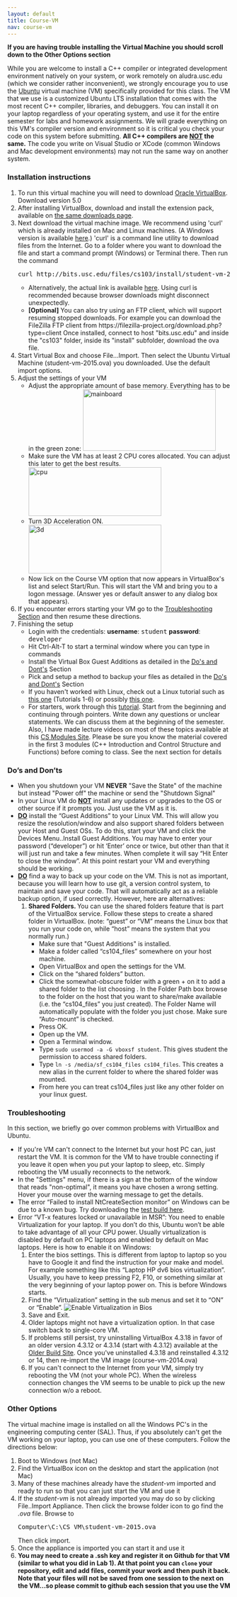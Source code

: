 ```yaml
---
layout: default
title: Course-VM
nav: course-vm
---
```


**If you are having trouble installing the Virtual Machine you should scroll down to the Other Options section**


While you are welcome to install a C++ compiler or integrated development environment natively on your system, or work remotely on aludra.usc.edu (which we consider rather inconvenient), we strongly encourage you to use the <a href="http://www.ubuntu.com">Ubuntu</a> virtual machine (VM) specifically provided for this class. The VM that we use is a customized Ubuntu LTS installation that comes with the most recent C++ compiler, libraries, and debuggers. You can install it on your laptop regardless of your operating system, and use it for the entire semester for labs and homework assignments. We will grade everything on this VM's compiler version and environment so it is critical you check your code on this system before submitting. <strong>All C++ compilers are <span style="text-decoration: underline">NOT</span> the same.</strong> The code you write on Visual Studio or XCode (common Windows and Mac development environments) may not run the same way on another system.

<h3>Installation instructions</h3>
<ol>
	<li>To run this virtual machine you will need to download <a href="https://www.virtualbox.org/wiki/Downloads">Oracle VirtualBox</a>. Download version 5.0</li>
	<li>After installing VirtualBox, download and install the extension pack, available on <a href="https://www.virtualbox.org/wiki/Downloads">the same downloads page</a>.</li>
	<li>Next download the virtual machine image. We recommend using 'curl' which is already installed on Mac and Linux machines. (A Windows version is available <a href="http://www.confusedbycode.com/curl/">here</a>.) 'curl' is a command line utility to download files from the Internet. Go to a folder where you want to download the file and start a command prompt (Windows) or Terminal there. Then run the command
<pre>curl http://bits.usc.edu/files/cs103/install/student-vm-2015.ova -o student-vm-2015.ova</pre>
<ul>
	<li>Alternatively, the actual link is available <a href="http://bits.usc.edu/files/cs103/install/student-vm-2015.ova">here</a>. Using curl is recommended because browser downloads might disconnect unexpectedly.</li>
	<li><b>[Optional]</b> You can also try using an FTP client, which will support resuming stopped downloads. For example you can download the FileZilla FTP client from
https://filezilla-project.org/download.php?type=client
Once installed, connect to host "bits.usc.edu" and inside the "cs103" folder, inside its "install" subfolder, download the ova file.</li>
</ul>
</li>
	<li>Start Virtual Box and choose File...Import. Then select the Ubuntu Virtual Machine (student-vm-2015.ova) you downloaded. Use the default import options.</li>
	<li>Adjust the settings of your VM
<ul>
	<li>Adjust the appropriate amount of base memory. Everything has to be in the green zone:
<img class="alignnone size-medium wp-image-1551" src="http://bits.usc.edu/cs104/wp-content/uploads/sites/12/2014/12/mainboard-300x139.png" alt="mainboard" width="300" height="139" /></li>
	<li>Make sure the VM has at least 2 CPU cores allocated. You can adjust this later to get the best results.
<img class="alignnone size-medium wp-image-1550" src="http://bits.usc.edu/cs104/wp-content/uploads/sites/12/2014/12/cpu-300x110.png" alt="cpu" width="300" height="110" /></li>
	<li>Turn 3D Acceleration ON.
<img class="alignnone size-medium wp-image-1549" src="http://bits.usc.edu/cs104/wp-content/uploads/sites/12/2014/12/3d-300x110.png" alt="3d" width="300" height="110" /></li>
	<li>Now lick on the Course VM option that now appears in VirtualBox's list and select Start/Run. This will start the VM and bring you to a logon message. (Answer yes or default answer to any dialog box that appears).</li>
</ul>
</li>
	<li>If you encounter errors starting your VM go to the <a href="#Troubleshooting">Troubleshooting Section</a> and then resume these directions.</li>
	<li>Finishing the setup
<ul>
	<li>Login with the credentials:
<strong>username</strong>: <tt>student</tt>
<strong>password</strong>: <tt>developer</tt></li>
	<li>Hit Ctrl-Alt-T to start a terminal window where you can type in commands</li>
	<li>Install the Virtual Box Guest Additions as detailed in the <a href="#DosDonts">Do's and Dont's</a> Section</li>
	<li>Pick and setup a method to backup your files as detailed in the <a href="#DosDonts">Do's and Dont's</a> Section</li>
	<li>If you haven't worked with Linux, check out a Linux tutorial such as <a href="http://www.ee.surrey.ac.uk/Teaching/Unix/">this one</a> (Tutorials 1-6) or possibly <a href="http://vic.gedris.org/Manual-ShellIntro/1.2/ShellIntro.pdf">this one</a>.</li>
	<li>For starters, work through this <a href="http://cplusplus.com/doc/tutorial/">tutorial</a>. Start from the beginning and continuing through pointers. Write down any questions or unclear statements. We can discuss them at the beginning of the semester. Also, I have made lecture videos on most of these topics available at this <a href="http://ee.usc.edu/~redekopp/csmodules.html">CS Modules Site</a>. Please be sure you know the material covered in the first 3 modules (C++ Introduction and Control Structure and Functions) before coming to class. See the next section for details</li>
</ul>
</li>
</ol>
<h3 id="toc_1a"><a name="DosDonts"></a>Do’s and Don’ts</h3>
<ul>
	<li>When you shutdown your VM <b>NEVER</b> "Save the State" of the machine but instead "Power off" the machine or send the "Shutdown Signal"</li>
	<li>In your Linux VM do <b><span style="text-decoration: underline">NOT</span></b> install any updates or upgrades to the OS or other source if it prompts you. Just use the VM as it is.</li>
	<li><b><span style="text-decoration: underline">DO</span></b> install the “Guest Additions” to your Linux VM. This will allow you resize the resolution/window and also support shared folders between your Host and Guest OSs. To do this, start your VM and click the Devices Menu..Install Guest Additions. You may have to enter your password (“developer”) or hit ‘Enter’ once or twice, but other than that it will just run and take a few minutes. When complete it will say “Hit Enter to close the window”. At this point restart your VM and everything should be working.</li>
	<li><b><span style="text-decoration: underline">DO</span></b> find a way to back up your code on the VM. This is not as important, because you will learn how to use git, a version control system, to maintain and save your code. That will automatically act as a reliable backup option, if used correctly. However, here are alternatives:
<ol>
</li>
	<li><strong>Shared Folders. </strong>You can use the shared folders feature that is part of the VirtualBox service. Follow these steps to create a shared folder in VirtualBox. (note: “guest” or “VM” means the Linux box that you run your code on, while “host” means the system that you normally run.)
<ul>
	<li>Make sure that "Guest Additions" is installed.</li>
	<li>Make a folder called “cs104_files” somewhere on your host machine.</li>
	<li>Open VirtualBox and open the settings for the VM.</li>
	<li>Click on the “shared folders” button.</li>
	<li>Click the somewhat-obscure folder with a green + on it to add a shared folder to the list choosing . In the Folder Path box browse to the folder on the host that you want to share/make available (i.e. the “cs104_files” you just created). The Folder Name will automatically populate with the folder you just chose. Make sure “Auto-mount” is checked.</li>
	<li>Press OK.</li>
	<li>Open up the VM.</li>
	<li>Open a Terminal window.</li>
	<li>Type <code>sudo usermod -a -G vboxsf student</code>. This gives student the permission to access shared folders.</li>
	<li>Type <code>ln -s /media/sf_cs104_files cs104_files</code>. This creates a new alias in the current folder to where the shared folder was mounted.</li>
	<li>From here you can treat cs104_files just like any other folder on your linux guest.</li>
</ul>
</li>
</ol>
</li>
</ul>
<h3 id="toc_2"><a name="Troubleshooting"></a>Troubleshooting</h3>
In this section, we briefly go over common problems with VirtualBox and Ubuntu.
<ul>
	<li>If you're VM can't connect to the Internet but your host PC can, just restart the VM.  It is common for the VM to have trouble connecting if you leave it open when you put your laptop to sleep, etc.  Simply rebooting the VM usually reconnects to the network.
	<li>In the "Settings" menu, if there is a sign at the bottom of the window that reads "non-optimal", it means you have chosen a wrong setting. Hover your mouse over the warning message to get the details.</li>
	<li>The error “Failed to install NtCreateSection monitor” on Windows can be due to a known bug. Try downloading the <a href="https://forums.virtualbox.org/viewtopic.php?f=6&amp;t=62615">test build here</a>.</li>
	<li>Error “VT-x features locked or unavailable in MSR”: You need to enable Virtualization for your laptop. If you don’t do this, Ubuntu won’t be able to take advantage of all your CPU power. Usually virtualization is disabled by default on PC laptops and enabled by default on Mac laptops. Here is how to enable it on Windows:
<ol>
	<li>Enter the bios settings. This is different from laptop to laptop so you have to Google it and find the instruction for your make and model. For example something like this “Laptop HP dv6 bios virtualization”. Usually, you have to keep pressing F2, F10, or something similar at the very beginning of your laptop power on. This is before Windows starts.</li>
	<li>Find the “Virtualization” setting in the sub menus and set it to “ON” or “Enable”.
<img title="Enable Virtualization in Bios" src="http://www-scf.usc.edu/~csci104/20142/installation/bios.png" alt="Enable Virtualization in Bios" /></li>
	<li>Save and Exit.</li>
	<li>Older laptops might not have a virtualization option. In that case switch back to single-core VM.</li>
	<li>If problems still persist, try uninstalling VirtualBox 4.3.18 in favor of an older version 4.3.12 or 4.3.14 (start with 4.3.12) available at the <a href="https://www.virtualbox.org/wiki/Download_Old_Builds_4_3">Older Build Site</a>. Once you've uninstalled 4.3.18 and reinstalled 4.3.12 or 14, then re-import the VM image (course-vm-2014.ova)</li>
	<li>If you can't connect to the Internet from your VM, simply try rebooting the VM (not your whole PC). When the wireless connection changes the VM seems to be unable to pick up the new connection w/o a reboot.</li>
</ol>
</li>
</ul>
<h3>Other Options</h3>
The virtual machine image is installed on all the Windows PC's in the engineering computing center (SAL).  Thus, if you absolutely can't get the VM working on your laptop, you can use one of these computers.  Follow the directions below:
<ol>
     <li>Boot to Windows (not Mac)</li>
     <li>Find the VirtualBox icon on the desktop and start the application (not Mac)</li>
     <li>Many of these machines already have the <i>student-vm</i> imported and ready to run so that you can just start the VM and use it </li>
     <li>If the <i>student-vm</i> is not already imported you may do so by clicking File..Import Appliance.  Then click the browse folder icon to go find the <i>.ova</i> file.  Browse to <pre>Computer\C:\CS VM\student-vm-2015.ova</pre> Then click import.</li>
     <li>Once the appliance is imported you can start it and use it</li>
     <li><strong>You may need to create a .ssh key and register it on Github for that VM (similar to what you did in Lab 1).  At that point you can <code>clone</code> your repository, edit and add files, commit your work and then push it back.  Note that your files will not be saved from one session to the next on the VM...so please commit to github each session that you use the VM</strong></li>
</ol>
